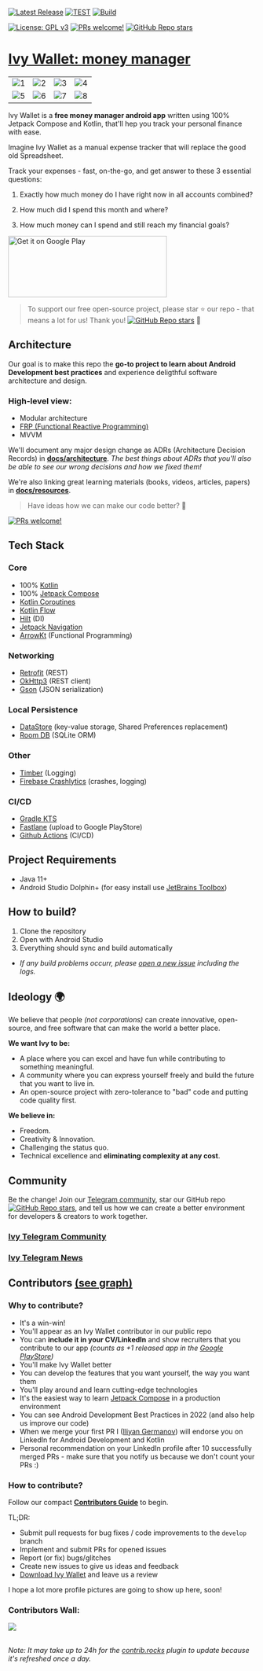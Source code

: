 [![Latest Release](https://img.shields.io/github/v/release/iliyangermanov/ivy-wallet)](https://github.com/ILIYANGERMANOV/ivy-wallet/releases)
[![TEST](https://github.com/ILIYANGERMANOV/ivy-wallet/actions/workflows/test.yml/badge.svg)](https://github.com/ILIYANGERMANOV/ivy-wallet/actions/workflows/lint.yml)
[![Build](https://github.com/ILIYANGERMANOV/ivy-wallet/actions/workflows/build.yml/badge.svg)](https://github.com/ILIYANGERMANOV/ivy-wallet/actions/workflows/internal_release.yml)

[![License: GPL v3](https://img.shields.io/badge/License-GPLv3-blue.svg)](https://www.gnu.org/licenses/gpl-3.0)
[![PRs welcome!](https://img.shields.io/badge/PRs-welcome-brightgreen.svg)](https://github.com/ILIYANGERMANOV/ivy-wallet/blob/main/CONTRIBUTING.md)
[![GitHub Repo stars](https://img.shields.io/github/stars/Ivy-Apps/ivy-wallet?style=social)](https://github.com/Ivy-Apps/ivy-wallet/stargazers)

# [Ivy Wallet: money manager](https://play.google.com/store/apps/details?id=com.ivy.wallet)

|          |             |                |       |
| :---:    |    :----:   |          :---: | :---: |
| ![1](https://user-images.githubusercontent.com/5564499/189540998-4d6cdcd3-ab4d-40f7-85d4-c82fe8a017d1.png) | ![2](https://user-images.githubusercontent.com/5564499/189541011-1ebbd8b6-50fe-432a-91e2-59206efe99ce.png) | ![3](https://user-images.githubusercontent.com/5564499/189541023-35e7f163-d639-4466-9a91-c56890d5a28e.png) | ![4](https://user-images.githubusercontent.com/5564499/189541027-d352314c-fd5c-43eb-82ad-4aba14c7b0fa.png)
| ![5](https://user-images.githubusercontent.com/5564499/189541030-1a0d7948-33af-420b-b126-936d0211c93f.png) | ![6](https://user-images.githubusercontent.com/5564499/189541035-621c4511-5ec7-4d3f-b08e-925d8da95472.png) |![7](https://user-images.githubusercontent.com/5564499/189541127-7adf5bfa-0652-461c-80f1-076b7179eb6c.png) | ![8](https://user-images.githubusercontent.com/5564499/189541040-7cab633e-be4c-40b2-a2c6-890a15edf805.png)

Ivy Wallet is a **free money manager android app** written using 100% Jetpack Compose and Kotlin, that'll hep you track your personal finance with ease.

Imagine Ivy Wallet as a manual expense tracker that will replace the good old Spreadsheet.

Track your expenses - fast, on-the-go, and get answer to these 3 essential questions:

1) Exactly how much money do I have right now in all accounts combined?

2) How much did I spend this month and where?

3) How much money can I spend and still reach my financial goals?

<a href='https://play.google.com/store/apps/details?id=com.ivy.wallet&utm_source=github&pcampaignid=pcampaignidMKT-Other-global-all-co-prtnr-py-PartBadge-Mar2515-1'><img alt='Get it on Google Play' src='https://play.google.com/intl/en_us/badges/static/images/badges/en_badge_web_generic.png' width="323" height="125"/></a>

> To support our free open-source project, please star ⭐ our repo - that means a lot for us! Thank you! [![GitHub Repo stars](https://img.shields.io/github/stars/Ivy-Apps/ivy-wallet?style=social)](https://github.com/Ivy-Apps/ivy-wallet/stargazers)
 🙏


## Architecture

Our goal is to make this repo the **go-to project to learn about Android Development best practices** and experience deligthful software architecture and design.

### High-level view:
- Modular architecture
- [FRP (Functional Reactive Programming)](https://www.toptal.com/android/functional-reactive-programming-part-1)
- MVVM

We'll document any major design change as ADRs (Architecture Decision Records) in **[docs/architecture](docs/architecture/)**. _The best things about ADRs that you'll also be able to see our wrong decisions and how we fixed them!_

We're also linking great learning materials (books, videos, articles, papers) in **[docs/resources](docs/resources/)**.

> Have ideas how we can make our code better? 🚀

[![PRs welcome!](https://img.shields.io/badge/PRs-welcome-brightgreen.svg)](https://github.com/ILIYANGERMANOV/ivy-wallet/blob/main/CONTRIBUTING.md)

## Tech Stack

### Core
- 100% [Kotlin](https://kotlinlang.org/)
- 100% [Jetpack Compose](https://developer.android.com/jetpack/compose)
- [Kotlin Coroutines](https://kotlinlang.org/docs/coroutines-overview.html)
- [Kotlin Flow](https://kotlinlang.org/docs/flow.html)
- [Hilt](https://dagger.dev/hilt/) (DI)
- [Jetpack Navigation](https://developer.android.com/jetpack/compose/navigation)
- [ArrowKt](https://arrow-kt.io/) (Functional Programming)
### Networking
- [Retrofit](https://square.github.io/retrofit/) (REST)
- [OkHttp3](https://square.github.io/okhttp/) (REST client)
- [Gson](https://github.com/google/gson) (JSON serialization)
### Local Persistence
- [DataStore](https://developer.android.com/topic/libraries/architecture/datastore) (key-value storage, Shared Preferences replacement)
- [Room DB](https://developer.android.com/training/data-storage/room) (SQLite ORM)
### Other
- [Timber](https://github.com/JakeWharton/timber) (Logging)
- [Firebase Crashlytics](https://firebase.google.com/docs/crashlytics) (crashes, logging)
### CI/CD
- [Gradle KTS](https://docs.gradle.org/current/userguide/kotlin_dsl.html)
- [Fastlane](https://fastlane.tools/) (upload to Google PlayStore)
- [Github Actions](https://github.com/Ivy-Apps/ivy-wallet/actions) (CI/CD)


## Project Requirements
- Java 11+
- Android Studio Dolphin+ (for easy install use [JetBrains Toolbox](https://www.jetbrains.com/toolbox-app/))

## How to build?
1. Clone the repository
2. Open with Android Studio
3. Everything should sync and build automatically
- _If any build problems occurr, please [open a new issue](https://github.com/Ivy-Apps/ivy-wallet/issues/new?assignees=&labels=dev&template=dev-contributor-request.yml) including the logs._

## Ideology :earth_africa:
We believe that people _(not corporations)_ can create innovative, open-source,
and free software that can make the world a better place.

**We want Ivy to be:**
- A place where you can excel and have fun while contributing to something meaningful.
- A community where you can express yourself freely and build the future that you want to live in.
- An open-source project with zero-tolerance to "bad" code and putting code quality first. 

**We believe in:**
- Freedom.
- Creativity & Innovation.
- Challenging the status quo.
- Technical excellence and **eliminating complexity at any cost**.


## Community
Be the change! Join our [Telegram community](https://t.me/+ETavgioAvWg4NThk), star our GitHub repo [![GitHub Repo stars](https://img.shields.io/github/stars/Ivy-Apps/ivy-wallet?style=social)](https://github.com/Ivy-Apps/ivy-wallet/stargazers), and
tell us how we can create a better environment for developers & creators to work together.

### [Ivy Telegram Community](https://t.me/+ETavgioAvWg4NThk)

### [Ivy Telegram News](https://t.me/ivywallet)


## Contributors [(see graph)](https://github.com/ILIYANGERMANOV/ivy-wallet/graphs/contributors)

### Why to contribute?
- It's a win-win!
- You'll appear as an Ivy Wallet contributor in our public repo
- You can **include it in your CV/LinkedIn** and show recruiters that you contribute to our app _(counts as +1 released app in the [Google PlayStore](https://play.google.com/store/apps/details?id=com.ivy.wallet))_
- You'll make Ivy Wallet better
- You can develop the features that you want yourself, the way you want them
- You'll play around and learn cutting-edge technologies
- It's the easiest way to learn [Jetpack Compose](https://developer.android.com/jetpack/compose) in
  a production environment
- You can see Android Development Best Practices in 2022 (and also help us improve our code)
- When we merge your first PR
  I ([Iliyan Germanov](https://www.linkedin.com/in/iliyan-germanov-3963b5b9/)) will endorse you on
  LinkedIn for Android Development and Kotlin
- Personal recommendation on your LinkedIn profile after 10 successfully merged PRs - make sure that
  you notify us because we don't count your PRs :)

### How to contribute?

Follow our
compact **[Contributors Guide](https://github.com/ILIYANGERMANOV/ivy-wallet/blob/main/CONTRIBUTING.md)**
to begin.

TL;DR:
- Submit pull requests for bug fixes / code improvements to the `develop` branch
- Implement and submit PRs for opened issues
- Report (or fix) bugs/glitches 
- Create new issues to give us ideas and feedback
- [Download Ivy Wallet](https://play.google.com/store/apps/details?id=com.ivy.wallet) and leave us a review

I hope a lot more profile pictures are going to show up here, soon!

### Contributors Wall:
<a href="https://github.com/ILIYANGERMANOV/ivy-wallet/graphs/contributors">
  <img src="https://contrib.rocks/image?repo=ILIYANGERMANOV/ivy-wallet" />
</a>
<br>
<br>

_Note: It may take up to 24h for the [contrib.rocks](https://contrib.rocks/preview?repo=ILIYANGERMANOV%2Fivy-wallet) plugin to update because it's refreshed once a day._ 
